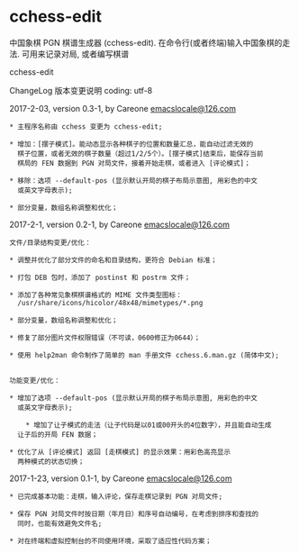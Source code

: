 # cchess-edit
中国象棋 PGN 棋谱生成器 (cchess-edit). 在命令行(或者终端)输入中国象棋的走法. 可用来记录对局, 或者编写棋谱

cchess-edit 

ChangeLog 版本变更说明
coding: utf-8


2017-2-03, version 0.3-1, by Careone <emacslocale@126.com>

	* 主程序名称由 cchess 变更为 cchess-edit;

	* 增加：[摆子模式]。能动态显示各种棋子的位置和数量汇总，能自动过滤无效的
	  棋子位置，或者无效的棋子数量（超过1/2/5个）。[摆子模式]结束后，能保存当前
	  棋局的 FEN 数据到 PGN 对局文件，接着开始走棋，或者进入 [评论模式]；

	* 移除：选项 --default-pos (显示默认开局的棋子布局示意图, 用彩色的中文
	  或英文字母表示);

	* 部分变量，数组名称调整和优化；


2017-2-1, version 0.2-1, by Careone <emacslocale@126.com>

	文件/目录结构变更/优化：

	* 调整并优化了部分文件的命名和目录结构，更符合 Debian 标准；

	* 打包 DEB 包时，添加了 postinst 和 postrm 文件；

	* 添加了各种常见象棋棋谱格式的 MIME 文件类型图标：
	  /usr/share/icons/hicolor/48x48/mimetypes/*.png
	
	* 部分变量，数组名称调整和优化；

	* 修复了部分图片文件权限错误（不可读，0600修正为0644）；
	
	* 使用 help2man 命令制作了简单的 man 手册文件 cchess.6.man.gz (简体中文);


	功能变更/优化：

	* 增加了选项 --default-pos (显示默认开局的棋子布局示意图, 用彩色的中文
	  或英文字母表示);

        * 增加了让子模式的走法（让子代码是以01或00开头的4位数字），并且能自动生成
	  让子后的开局 FEN 数据；
    
	* 优化了从 [评论模式] 返回 [走棋模式] 的显示效果：用彩色高亮显示
	  两种模式的状态切换；


2017-1-23, version 0.1-1, by Careone <emacslocale@126.com>
	
	* 已完成基本功能：走棋，输入评论，保存走棋记录到 PGN 对局文件;

	* 保存 PGN 对局文件时按日期（年月日）和序号自动编号，在考虑到排序和查找的
	  同时，也能有效避免文件名; 

	* 对在终端和虚拟控制台的不同使用环境，采取了适应性代码方案；
